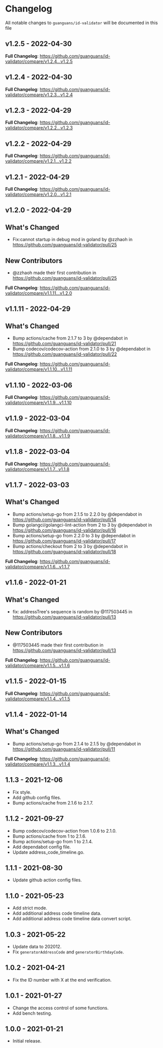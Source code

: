 # Changelog

All notable changes to `guanguans/id-validator` will be documented in this file

## v1.2.5 - 2022-04-30

**Full Changelog**: https://github.com/guanguans/id-validator/compare/v1.2.4...v1.2.5

## v1.2.4 - 2022-04-30

**Full Changelog**: https://github.com/guanguans/id-validator/compare/v1.2.3...v1.2.4

## v1.2.3 - 2022-04-29

**Full Changelog**: https://github.com/guanguans/id-validator/compare/v1.2.2...v1.2.3

## v1.2.2 - 2022-04-29

**Full Changelog**: https://github.com/guanguans/id-validator/compare/v1.2.1...v1.2.2

## v1.2.1 - 2022-04-29

**Full Changelog**: https://github.com/guanguans/id-validator/compare/v1.2.0...v1.2.1

## v1.2.0 - 2022-04-29

## What's Changed

- Fix:cannot startup in debug mod in goland by @zzhaoh in https://github.com/guanguans/id-validator/pull/25

## New Contributors

- @zzhaoh made their first contribution in https://github.com/guanguans/id-validator/pull/25

**Full Changelog**: https://github.com/guanguans/id-validator/compare/v1.1.11...v1.2.0

## v1.1.11 - 2022-04-29

## What's Changed

- Bump actions/cache from 2.1.7 to 3 by @dependabot in https://github.com/guanguans/id-validator/pull/21
- Bump codecov/codecov-action from 2.1.0 to 3 by @dependabot in https://github.com/guanguans/id-validator/pull/22

**Full Changelog**: https://github.com/guanguans/id-validator/compare/v1.1.10...v1.1.11

## v1.1.10 - 2022-03-06

**Full Changelog**: https://github.com/guanguans/id-validator/compare/v1.1.9...v1.1.10

## v1.1.9 - 2022-03-04

**Full Changelog**: https://github.com/guanguans/id-validator/compare/v1.1.8...v1.1.9

## v1.1.8 - 2022-03-04

**Full Changelog**: https://github.com/guanguans/id-validator/compare/v1.1.7...v1.1.8

## v1.1.7 - 2022-03-03

## What's Changed

- Bump actions/setup-go from 2.1.5 to 2.2.0 by @dependabot in https://github.com/guanguans/id-validator/pull/14
- Bump golangci/golangci-lint-action from 2 to 3 by @dependabot in https://github.com/guanguans/id-validator/pull/16
- Bump actions/setup-go from 2.2.0 to 3 by @dependabot in https://github.com/guanguans/id-validator/pull/17
- Bump actions/checkout from 2 to 3 by @dependabot in https://github.com/guanguans/id-validator/pull/18

**Full Changelog**: https://github.com/guanguans/id-validator/compare/v1.1.6...v1.1.7

## v1.1.6 - 2022-01-21

## What's Changed

- fix: addressTree's sequence is random by @117503445 in https://github.com/guanguans/id-validator/pull/13

## New Contributors

- @117503445 made their first contribution in https://github.com/guanguans/id-validator/pull/13

**Full Changelog**: https://github.com/guanguans/id-validator/compare/v1.1.5...v1.1.6

## v1.1.5 - 2022-01-15

**Full Changelog**: https://github.com/guanguans/id-validator/compare/v1.1.4...v1.1.5

## v1.1.4 - 2022-01-14

## What's Changed

- Bump actions/setup-go from 2.1.4 to 2.1.5 by @dependabot in https://github.com/guanguans/id-validator/pull/11

**Full Changelog**: https://github.com/guanguans/id-validator/compare/v1.1.3...v1.1.4

## 1.1.3 - 2021-12-06

- Fix style.
- Add github config files.
- Bump actions/cache from 2.1.6 to 2.1.7.

## 1.1.2 - 2021-09-27

- Bump codecov/codecov-action from 1.0.6 to 2.1.0.
- Bump actions/cache from 1 to 2.1.6.
- Bump actions/setup-go from 1 to 2.1.4.
- Add dependabot config file.
- Update address_code_timeline.go.

## 1.1.1 - 2021-08-30

- Update github action config files.

## 1.1.0 - 2021-05-23

- Add strict mode.
- Add additional address code timeline data.
- Add additional address code timeline data convert script.

## 1.0.3 - 2021-05-22

- Update data to 202012.
- Fix `generatorAddressCode` and `generatorBirthdayCode`.

## 1.0.2 - 2021-04-21

- Fix the ID number with X at the end verification.

## 1.0.1 - 2021-01-27

- Change the access control of some functions.
- Add bench testing.

## 1.0.0 - 2021-01-21

- Initial release.
